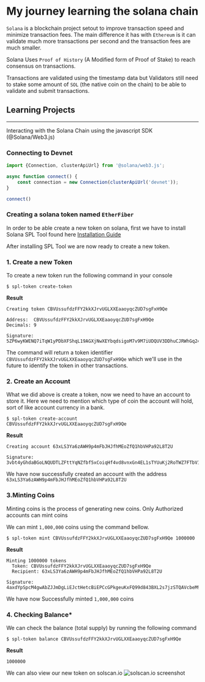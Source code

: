 # My journey learning the solana chain

`Solana` is a blockchain project setout to improve transaction speed and minimize transaction fees. The main difference it has with `Ethereum` is it can validate much more transactions per second and the transaction fees are much smaller.

Solana Uses `Proof of History` (A Modified form of Proof of Stake) to reach consensus on transactions. 

Transactions are validated using the timestamp data but Validators still need to stake some amount of `SOL` (the native coin on the chain) to be able to validate and submit transactions.

## Learning Projects
---
Interacting with the Solana Chain
using the javascript SDK (@Solana/Web3.js)

### Connecting to Devnet

```typescript
import {Connection, clusterApiUrl} from '@solana/web3.js';

async function connect() {
    const connection = new Connection(clusterApiUrl('devnet'));
}

connect()
```
### Creating a solana token named `EtherFiber`
In order to be able create a new token on solana, first we have to install Solana SPL Tool found here [Installation Guide](https://docs.solana.com/cli/install-solana-cli-tools#use-solanas-install-tool)

After installing SPL Tool we are now ready to create a new token.

### **1. Create a new Token**
To create a new token run the following command in your console 
```console
$ spl-token create-token
```
**Result**

``` console            
Creating token CBVUssufdzFFY2kkXJrvUGLXXEaaoyqcZUD7sgFxH9Qe

Address:  CBVUssufdzFFY2kkXJrvUGLXXEaaoyqcZUD7sgFxH9Qe
Decimals: 9

Signature: 5ZP6wyKWENQ7iTqW1yPDbXFShqL19AGXjNwXEYbqdsigoM7v9M7iUDQUV3DDhuCJRWhGq24Tppy3ZKNoXocCJZWw
```
The command will return a token identifier `CBVUssufdzFFY2kkXJrvUGLXXEaaoyqcZUD7sgFxH9Qe` which we'll use in the future to identify the token in other transactions.

### **2. Create an Account**

What we did above is create a token, now we need to have an account to store it. Here we need to mention which type of coin the account will hold, sort of like account currency in a bank.

```console
$ spl-token create-account CBVUssufdzFFY2kkXJrvUGLXXEaaoyqcZUD7sgFxH9Qe
```

**Result**

```console
Creating account 63xLS3Ya6zAWH9p4mFbJHJfhMEoZfQ1hbVHPa92L8T2U

Signature: 3vbt4yGhdaBGoLNQUDTLZFttYqNZfbf5xCoiqHf4vd8vnxGn4EL1sTYUuKj2RoTWZ7FTbV1RGtCdh1eXeJaVx2AX
```

We have now successfully created an account with the address `63xLS3Ya6zAWH9p4mFbJHJfhMEoZfQ1hbVHPa92L8T2U`

### **3.Minting Coins**

Minting coins is the process of generating new coins. Only Authorized accounts can mint coins

We can mint `1,000,000` coins using the command bellow.

```console
$ spl-token mint CBVUssufdzFFY2kkXJrvUGLXXEaaoyqcZUD7sgFxH9Qe 1000000
```

**Result**

```console
Minting 1000000 tokens
  Token: CBVUssufdzFFY2kkXJrvUGLXXEaaoyqcZUD7sgFxH9Qe
  Recipient: 63xLS3Ya6zAWH9p4mFbJHJfhMEoZfQ1hbVHPa92L8T2U

Signature: 4axdYpSpcM4gwAbZJJmDgLiEJctHetcBiEPCcGPkgeuKxFQ99d843BXL2s7jzSTQAVcbeM9sd8FDZGB3krNmpKGb
```

We have now Successfully minted `1,000,000` coins

### **4. Checking Balance***
We can check the balance (total supply) by running the following command

``` command
$ spl-token balance CBVUssufdzFFY2kkXJrvUGLXXEaaoyqcZUD7sgFxH9Qe
```

**Result**
```console
1000000
```

We can also view our new token on solscan.io
![solscan.io screenshot](images/42e43ea55a400c7bfdbe34d9f163330a345364cdf0e5722852491873931cb67c.png)  

